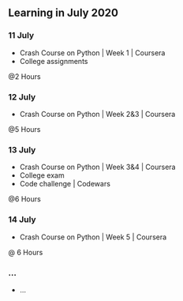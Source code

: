 ## Learning in July 2020

### 11 July
* Crash Course on Python | Week 1 | Coursera
* College assignments

@2 Hours

### 12 July
* Crash Course on Python | Week 2&3 | Coursera

@5 Hours

### 13 July
* Crash Course on Python | Week 3&4 | Coursera
* College exam
* Code challenge | Codewars

@6 Hours

### 14 July
* Crash Course on Python | Week 5 | Coursera

@ 6 Hours

### ...
* ...
